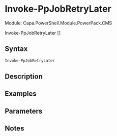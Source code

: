 # Invoke-PpJobRetryLater
Module: Capa.PowerShell.Module.PowerPack.CMS


Invoke-PpJobRetryLater [<CommonParameters>]


## Syntax

```powershell
Invoke-PpJobRetryLater
```

## Description



## Examples


## Parameters


## Notes


